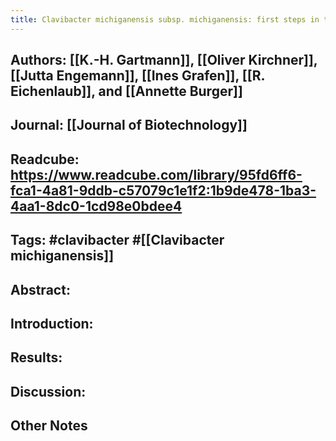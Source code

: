 ```yaml
---
title: Clavibacter michiganensis subsp. michiganensis: first steps in the understanding of virulence of a Gram-positive phytopathogenic bacterium
---
```


## **Authors**: [[K.-H. Gartmann]], [[Oliver Kirchner]], [[Jutta Engemann]], [[Ines Grafen]], [[R. Eichenlaub]], and [[Annette Burger]]

## **Journal**: [[Journal of Biotechnology]]

## **Readcube**: https://www.readcube.com/library/95fd6ff6-fca1-4a81-9ddb-c57079c1e1f2:1b9de478-1ba3-4aa1-8dc0-1cd98e0bdee4

## **Tags**: #clavibacter #[[Clavibacter michiganensis]]

## **Abstract**:

## **Introduction**:

## **Results**:

## **Discussion**:

## Other Notes
